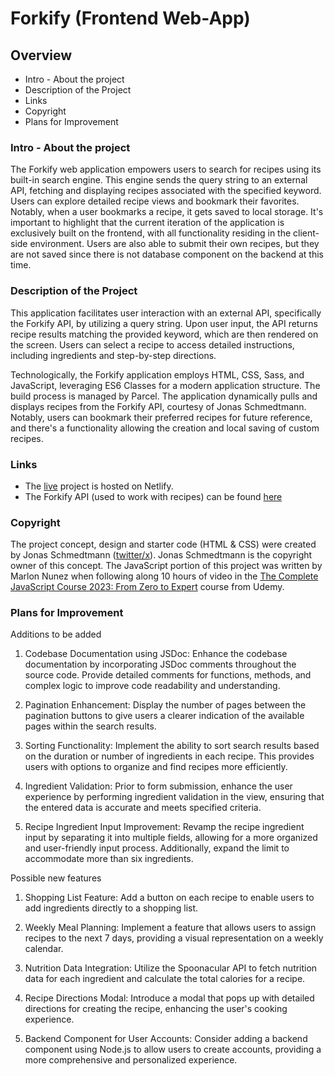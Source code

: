 # Forkify (Frontend Web-App)

## Overview

- Intro - About the project
- Description of the Project
- Links
- Copyright
- Plans for Improvement

### Intro - About the project

The Forkify web application empowers users to search for recipes using its built-in search engine. This engine sends the query string to an external API, fetching and displaying recipes associated with the specified keyword. Users can explore detailed recipe views and bookmark their favorites. Notably, when a user bookmarks a recipe, it gets saved to local storage. It's important to highlight that the current iteration of the application is exclusively built on the frontend, with all functionality residing in the client-side environment. Users are also able to submit their own recipes, but they are not saved since there is not database component on the backend at this time.

### Description of the Project

This application facilitates user interaction with an external API, specifically the Forkify API, by utilizing a query string. Upon user input, the API returns recipe results matching the provided keyword, which are then rendered on the screen. Users can select a recipe to access detailed instructions, including ingredients and step-by-step directions.

Technologically, the Forkify application employs HTML, CSS, Sass, and JavaScript, leveraging ES6 Classes for a modern application structure. The build process is managed by Parcel. The application dynamically pulls and displays recipes from the Forkify API, courtesy of Jonas Schmedtmann. Notably, users can bookmark their preferred recipes for future reference, and there's a functionality allowing the creation and local saving of custom recipes.

### Links

- The [live](https://forkify-marlon-nunez.netlify.app/) project is hosted on Netlify.
- The Forkify API (used to work with recipes) can be found [here](https://forkify-api.herokuapp.com/)

### Copyright

The project concept, design and starter code (HTML & CSS) were created by Jonas Schmedtmann ([twitter/x](accouhttps://twitter.com/jonasschmedtman?lang=en)). Jonas Schmedtmann is the copyright owner of this concept. The JavaScript portion of this project was written by Marlon Nunez when following along 10 hours of video in the [The Complete JavaScript Course 2023: From Zero to Expert](https://www.udemy.com/course/the-complete-javascript-course/) course from Udemy.

### Plans for Improvement

Additions to be added

1. Codebase Documentation using JSDoc:
   Enhance the codebase documentation by incorporating JSDoc comments throughout the source code. Provide detailed comments for functions, methods, and complex logic to improve code readability and understanding.

2. Pagination Enhancement:
   Display the number of pages between the pagination buttons to give users a clearer indication of the available pages within the search results.

3. Sorting Functionality:
   Implement the ability to sort search results based on the duration or number of ingredients in each recipe. This provides users with options to organize and find recipes more efficiently.

4. Ingredient Validation:
   Prior to form submission, enhance the user experience by performing ingredient validation in the view, ensuring that the entered data is accurate and meets specified criteria.

5. Recipe Ingredient Input Improvement:
   Revamp the recipe ingredient input by separating it into multiple fields, allowing for a more organized and user-friendly input process. Additionally, expand the limit to accommodate more than six ingredients.

Possible new features

1. Shopping List Feature:
   Add a button on each recipe to enable users to add ingredients directly to a shopping list.

2. Weekly Meal Planning:
   Implement a feature that allows users to assign recipes to the next 7 days, providing a visual representation on a weekly calendar.

3. Nutrition Data Integration:
   Utilize the Spoonacular API to fetch nutrition data for each ingredient and calculate the total calories for a recipe.

4. Recipe Directions Modal:
   Introduce a modal that pops up with detailed directions for creating the recipe, enhancing the user's cooking experience.

5. Backend Component for User Accounts:
   Consider adding a backend component using Node.js to allow users to create accounts, providing a more comprehensive and personalized experience.
